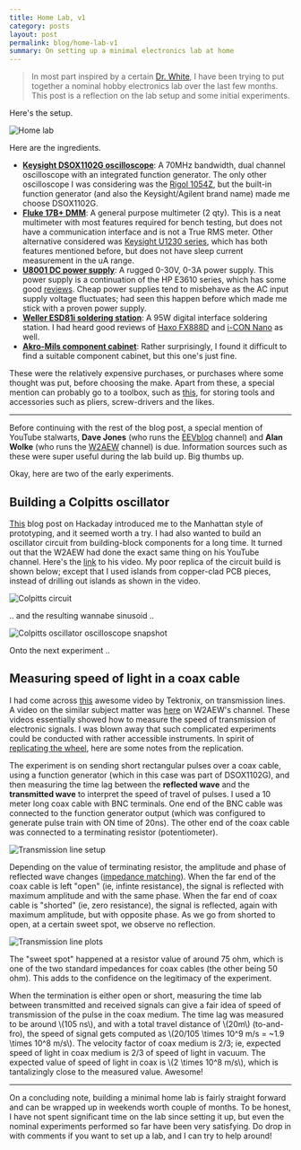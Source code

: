 ```yaml
---
title: Home Lab, v1
category: posts
layout: post
permalink: blog/home-lab-v1
summary: On setting up a minimal electronics lab at home
---
```


> In most part inspired by a certain [Dr. White](https://en.wikipedia.org/wiki/Walter_White_(Breaking_Bad)), I have been trying to put together a nominal hobby electronics lab over the last few months. This post is a reflection on the lab setup and some initial experiments.

Here's the setup.

![Home lab](/img/home-lab.jpg)

Here are the ingredients.

- **[Keysight DSOX1102G oscilloscope](http://www.keysight.com/en/pdx-2766207-pn-DSOX1102G/oscilloscope-70-100-mhz-2-analog-channels?cc=IN&lc=eng)**: A 70MHz bandwidth, dual channel oscilloscope with an integrated function generator. The only other oscilloscope I was considering was the [Rigol 1054Z](https://www.adafruit.com/product/2145), but the built-in function generator (and also the Keysight/Agilent brand name) made me choose DSOX1102G.
- **[Fluke 17B+ DMM](http://www.fluke.com/fluke/inen/digital-multimeters/general-purpose-multimeters/fluke-17b+.htm?pid=78682)**: A general purpose multimeter (2 qty). This is a neat multimeter with most features required for bench testing, but does not have a communication interface and is not a True RMS meter. Other alternative considered was [Keysight U1230 series](http://literature.cdn.keysight.com/litweb/pdf/5990-7550EN.pdf?id=2043826), which has both features mentioned before, but does not have sleep current measurement in the uA range.
- **[U8001 DC power supply](http://www.keysight.com/en/pd-1401523-pn-U8001A/dc-power-supply-30v-3a?cc=US&lc=eng)**: A rugged 0-30V, 0-3A power supply. This power supply is a continuation of the HP E3610 series, which has some good [reviews](https://www.youtube.com/watch?v=-04CQ0Mug1o). Cheap power supplies tend to misbehave as the AC input supply voltage fluctuates; had seen this happen before which made me stick with a proven power supply.
- **[Weller ESD81i soldering station](https://www.youtube.com/watch?v=mOsZDQU2qPw)**: A 95W digital interface soldering station. I had heard good reviews of [Haxo FX888D](https://www.hakko.com/english/products/hakko_fx888d.html) and [i-CON Nano](http://www.kurtzersa.com/electronics-production-equipment/soldering-tools-accessories/soldering-desoldering-stations/produkt-details/i-con-nano-3.html) as well.
- **[Akro-Mils component cabinet](https://www.amazon.in/gp/product/B003TV3NL0/ref=ox_sc_sfl_title_1?ie=UTF8&psc=1&smid=AYAZOP86CGXY9)**: Rather surprisingly, I found it difficult to find a suitable component cabinet, but this one's just fine.

These were the relatively expensive purchases, or purchases where some thought was put, before choosing the make. Apart from these, a special mention can probably go to a toolbox, such as [this](https://www.amazon.in/Plastic-Tool-Box-with-Organizer/dp/B01G6MJQQ4), for storing tools and accessories such as pliers, screw-drivers and the likes.

---

Before continuing with the rest of the blog post, a special mention of YouTube stalwarts, **Dave Jones** (who runs the [EEVblog](https://www.youtube.com/user/EEVblog) channel) and **Alan Wolke** (who runs the [W2AEW](https://www.youtube.com/user/w2aew) channel) is due. Information sources such as these were super useful during the lab build up. Big thumbs up.

Okay, here are two of the early experiments.

## Building a Colpitts oscillator

[This](https://hackaday.com/2016/05/04/getting-ugly-dead-bugs-and-going-to-manhattan/#more-202014) blog post on Hackaday introduced me to the Manhattan style of prototyping, and it seemed worth a try. I had also wanted to build an oscillator circuit from building-block components for a long time. It turned out that the W2AEW had done the exact same thing on his YouTube channel. Here's the [link](https://www.youtube.com/watch?v=blalAktxFoI) to his video. My poor replica of the circuit build is shown below; except that I used islands from copper-clad PCB pieces, instead of drilling out islands as shown in the video.

![Colpitts circuit](/img/colpitts-circuit.jpg)

.. and the resulting wannabe sinusoid ..

![Colpitts oscillator oscilloscope snapshot](/img/colpitts-oscilloscope-snapshot.png)

Onto the next experiment .. 

## Measuring speed of light in a coax cable

I had come across [this](https://www.youtube.com/watch?v=I9m2w4DgeVk) awesome video by Tektronix, on transmission lines. A video on the similar subject matter was [here](https://www.youtube.com/watch?v=Il_eju4D_TM) on W2AEW's channel. These videos essentially showed how to measure the speed of transmission of electronic signals. I was blown away that such complicated experiments could be conducted with rather accessible instruments. In spirit of [replicating the wheel](http://anayjoshi.com/blog/replicating-the-wheel/), here are some notes from the replication.

The experiment is on sending short rectangular pulses over a coax cable, using a function generator (which in this case was part of DSOX1102G), and then measuring the time lag between the **reflected wave** and the **transmitted wave** to interpret the speed of travel of pulses. I used a 10 meter long coax cable with BNC terminals. One end of the BNC cable was connected to the function generator output (which was configured to generate pulse train with ON time of 20ns). The other end of the coax cable was connected to a terminating resistor (potentiometer).

![Transmission line setup](/img/transmission-line-setup.jpg)

Depending on the value of terminating resistor, the amplitude and phase of reflected wave changes ([impedance matching]()). When the far end of the coax cable is left "open" (ie, infinte resistance), the signal is reflected with maximum amplitude and with the same phase. When the far end of coax cable is "shorted" (ie, zero resistance), the signal is reflected, again with maximum amplitude, but with opposite phase. As we go from shorted to open, at a certain sweet spot, we observe no reflection. 

![Transmission line plots](/img/transmission-line-plots.png)

The "sweet spot" happened at a resistor value of around 75 ohm, which is one of the two standard impedances for coax cables (the other being 50 ohm). This adds to the confidence on the legitimacy of the experiment.

When the termination is either open or short, measuring the time lab between transmitted and received signals can give a fair idea of speed of transmission of the pulse in the coax medium. The time lag was measured to be around \\(105 ns\\), and with a total travel distance of \\(20m\\) (to-and-fro), the speed of signal gets computed as \\(20/105 \times 10^9 m/s = ~1.9 \times 10^8 m/s\\). The velocity factor of coax medium is 2/3; ie, expected speed of light in coax medium is 2/3 of speed of light in vacuum. The expected value of speed of light in coax is \\(2 \times 10^8 m/s\\), which is tantalizingly close to the measured value. Awesome!

---

On a concluding note, building a minimal home lab is fairly straight forward and can be wrapped up in weekends worth couple of months. To be honest, I have not spent significant time on the lab since setting it up, but even the nominal experiments performed so far have been very satisfying. Do drop in with comments if you want to set up a lab, and I can try to help around!
